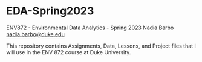 # EDA-Spring2023
ENV872 - Environmental Data Analytics - Spring 2023
Nadia Barbo
nadia.barbo@duke.edu

This repository contains Assignments, Data, Lessons, and Project files that I will use in the ENV 872 course at Duke University.
